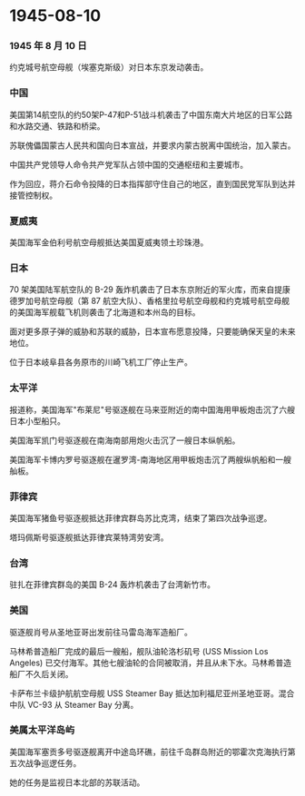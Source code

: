 # 1945-08-10

### 1945 年 8 月 10 日

约克城号航空母舰（埃塞克斯级）对日本东京发动袭击。

### 中国

美国第14航空队的约50架P-47和P-51战斗机袭击了中国东南大片地区的日军公路和水路交通、铁路和桥梁。

苏联傀儡国蒙古人民共和国向日本宣战，并要求内蒙古脱离中国统治，加入蒙古。

中国共产党领导人命令共产党军队占领中国的交通枢纽和主要城市。

作为回应，蒋介石命令投降的日本指挥部守住自己的地区，直到国民党军队到达并接管控制权。

### 夏威夷

美国海军金伯利号航空母舰抵达美国夏威夷领土珍珠港。

### 日本

70 架美国陆军航空队的 B-29
轰炸机袭击了日本东京附近的军火库，而来自提康德罗加号航空母舰（第 87
航空大队）、香格里拉号航空母舰和约克城号航空母舰的美国海军舰载飞机则袭击了北海道和本州岛的目标。

面对更多原子弹的威胁和苏联的威胁，日本宣布愿意投降，只要能确保天皇的未来地位。

位于日本岐阜县各务原市的川崎飞机工厂停止生产。

### 太平洋

报道称，美国海军"布莱尼"号驱逐舰在马来亚附近的南中国海用甲板炮击沉了六艘日本小型船只。

美国海军凯门号驱逐舰在南海南部用炮火击沉了一艘日本纵帆船。

美国海军卡博内罗号驱逐舰在暹罗湾-南海地区用甲板炮击沉了两艘纵帆船和一艘舢板。

### 菲律宾

美国海军猪鱼号驱逐舰抵达菲律宾群岛苏比克湾，结束了第四次战争巡逻。

塔玛佩斯号驱逐舰抵达菲律宾莱特湾劳安湾。

### 台湾

驻扎在菲律宾群岛的美国 B-24 轰炸机袭击了台湾新竹市。

### 美国

驱逐舰肖号从圣地亚哥出发前往马雷岛海军造船厂。

马林希普造船厂完成的最后一艘船，舰队油轮洛杉矶号 (USS Mission Los
Angeles)
已交付海军。其他七艘油轮的合同被取消，并且从未下水。马林希普造船厂不久后关闭。

卡萨布兰卡级护航航空母舰 USS Steamer Bay
抵达加利福尼亚州圣地亚哥。混合中队 VC-93 从 Steamer Bay 分离。

### 美属太平洋岛屿

美国海军塞贡多号驱逐舰离开中途岛环礁，前往千岛群岛附近的鄂霍次克海执行第五次战争巡逻任务。

她的任务是监视日本北部的苏联活动。